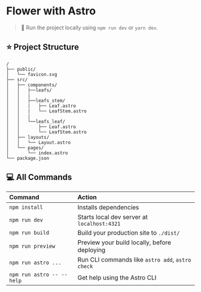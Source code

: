 # Flower with Astro

> 🚀 Run the project locally using `npm run dev` or `yarn dev`.

## ⭐ Project Structure

```text
/
├── public/
│   └── favicon.svg
├── src/
│   ├── components/
│   │   ├──leafs/
│   │   |
│   │   ├──leafs_stem/
│   │   |   ├── Leaf.astro
│   │   |   └── LeafStem.astro
│   │   |
│   │   └──leafs_leaf/
│   │       ├── Leaf.astro
│   │       └── LeafStem.astro
│   ├── layouts/
│   │   └── Layout.astro
│   └── pages/
│       └── index.astro
└── package.json
```


## 💻 All Commands

| Command                   | Action                                           |
| :------------------------ | :----------------------------------------------- |
| `npm install`             | Installs dependencies                            |
| `npm run dev`             | Starts local dev server at `localhost:4321`      |
| `npm run build`           | Build your production site to `./dist/`          |
| `npm run preview`         | Preview your build locally, before deploying     |
| `npm run astro ...`       | Run CLI commands like `astro add`, `astro check` |
| `npm run astro -- --help` | Get help using the Astro CLI                     |
